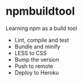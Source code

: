# npmbuildtool
Learning npm as a build tool

- Lint, compile and test
- Bundle and minify
- LESS to CSS
- Bump the version
- Push to remote
- Deploy to Heroku
